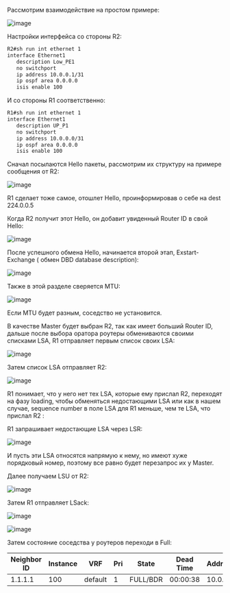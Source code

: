 Рассмотрим взаимодействие на простом примере:

![image](https://github.com/user-attachments/assets/e5cd2c2a-5076-4a59-981e-31a563c90a66)

Настройки интерфейса со стороны R2:

```bash
R2#sh run int ethernet 1
interface Ethernet1
   description Low_PE1
   no switchport
   ip address 10.0.0.1/31
   ip ospf area 0.0.0.0
   isis enable 100
```
И со стороны R1 соответственно:

```bash
R1#sh run int ethernet 1
interface Ethernet1
   description UP_P1
   no switchport
   ip address 10.0.0.0/31
   ip ospf area 0.0.0.0
   isis enable 100
```

Сначал посылаются Hello пакеты, рассмотрим их структуру на примере сообщения от R2:

![image](https://github.com/user-attachments/assets/17a8b84e-bf60-413d-a882-e495ba73d10f)

R1 сделает тоже самое, отошлет Hello, проинформировав о себе на dest 224.0.0.5

Когда R2 получит этот Hello, он добавит увиденный Router ID в свой Hello:

![image](https://github.com/user-attachments/assets/04337642-ce68-4406-b851-9ea15363b6c0)

После успешного обмена Hello, начинается второй этап, Exstart- Exchange ( обмен DBD database description):

![image](https://github.com/user-attachments/assets/40c0c1bd-9c4a-4f83-bbf4-56726608f7fe)

Также в этой разделе сверяется MTU:

![image](https://github.com/user-attachments/assets/198d2872-527b-4635-8d88-106ed2ee1327)

Если MTU будет разным, соседство не установится.

В качестве Master будет выбран R2, так как имеет больший Router ID, дальше после выбора оратора роутеры обмениваются своими списками LSA, R1 отправляет первым список своих LSA:

![image](https://github.com/user-attachments/assets/a6fc6e85-2e99-4e25-b4e0-094cc82fef0c)

Затем список LSA отправляет R2:

![image](https://github.com/user-attachments/assets/e44dee0e-0673-4220-a341-eae99effa9ce)

R1 понимает, что у него нет тех LSA, которые ему прислал R2, переходят на фазу loading, чтобы обменяться недостающими LSA или как в нашем случае, sequence number в поле LSA для R1 меньше, чем те LSA, что прислал R2 :

R1 запрашивает недостающие LSA через LSR:

![image](https://github.com/user-attachments/assets/9fad7b6f-c764-4715-8972-adce2feb2db7)

И пусть эти LSA относятся напрямую к нему, но имеют хуже порядковый номер, поэтому все равно будет перезапрос их у Master.

Далее получаем LSU от R2:

![image](https://github.com/user-attachments/assets/ffffa220-5486-48a6-9731-782e622ff506)

Затем R1 отправляет LSack:

![image](https://github.com/user-attachments/assets/b2c3370e-aabf-45c8-bb62-c4c5c7b14843)

![image](https://github.com/user-attachments/assets/03145da2-c2c4-40ed-a263-a175337207d6)

Затем состояние соседства у роутеров переходи в Full:

| Neighbor ID | Instance | VRF      | Pri | State     | Dead Time | Address  | Interface |
|-------------|----------|----------|-----|-----------|-----------|----------|-----------|
| 1.1.1.1     | 100      | default  | 1   | FULL/BDR  | 00:00:38  | 10.0.0.0 | Ethernet1 |


